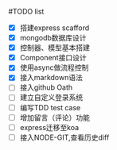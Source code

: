 #TODO list

- [x] 搭建express scafford
- [x] mongodb数据库设计
- [x] 控制器、模型基本搭建
- [x] Component接口设计
- [x] 使用async做流程控制
- [x] 接入markdown语法
- [ ] 接入github Oath 
- [ ] 建立自定义登录系统 
- [ ] 编写TDD test case 
- [ ] 增加留言（评论）功能
- [ ] express迁移至koa
- [ ] 接入NODE-GIT,查看历史diff
